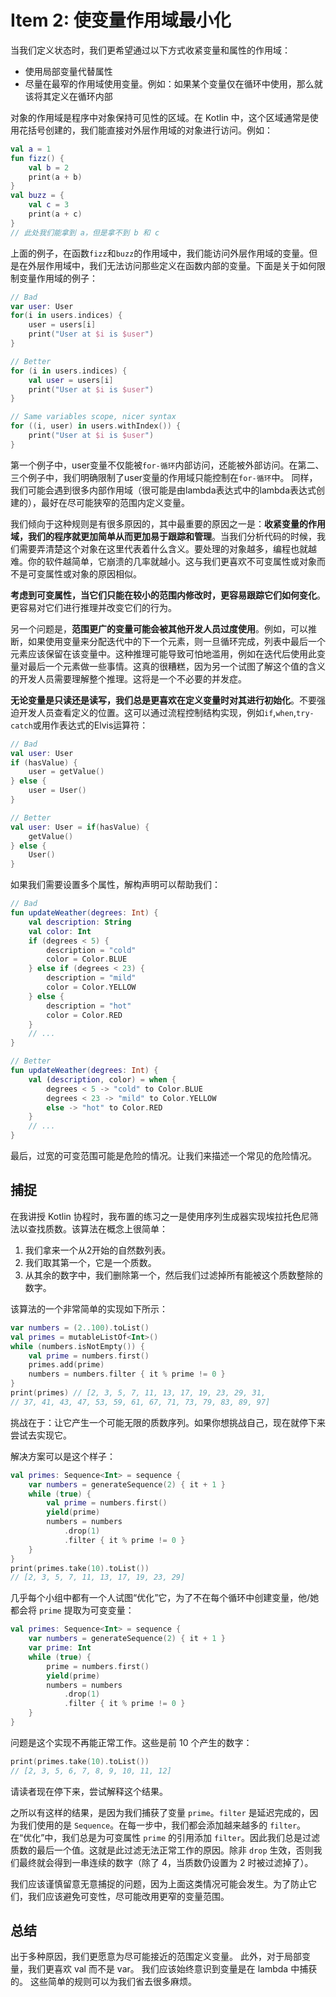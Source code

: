 # Item 2: 使变量作用域最小化

当我们定义状态时，我们更希望通过以下方式收紧变量和属性的作用域：

- 使用局部变量代替属性
- 尽量在最窄的作用域使用变量。例如：如果某个变量仅在循环中使用，那么就该将其定义在循环内部

对象的作用域是程序中对象保持可见性的区域。在 Kotlin 中，这个区域通常是使用花括号创建的，我们能直接对外层作用域的对象进行访问。例如：
```kotlin
val a = 1
fun fizz() {
    val b = 2
    print(a + b)
}
val buzz = {
    val c = 3
    print(a + c)
}
// 此处我们能拿到 a，但是拿不到 b 和 c
```
上面的例子，在函数`fizz`和`buzz`的作用域中，我们能访问外层作用域的变量。但是在外层作用域中，我们无法访问那些定义在函数内部的变量。下面是关于如何限制变量作用域的例子：
```kotlin
// Bad
var user: User
for(i in users.indices) {
    user = users[i]
    print("User at $i is $user")
}

// Better
for (i in users.indices) {
    val user = users[i]
    print("User at $i is $user")
}

// Same variables scope, nicer syntax
for ((i, user) in users.withIndex()) {
    print("User at $i is $user")
}
```
第一个例子中，user变量不仅能被`for-循环`内部访问，还能被外部访问。在第二、三个例子中，我们明确限制了user变量的作用域只能控制在`for-循环`中。
同样，我们可能会遇到很多内部作用域（很可能是由lambda表达式中的lambda表达式创建的），最好在尽可能狭窄的范围内定义变量。

我们倾向于这种规则是有很多原因的，其中最重要的原因之一是：**收紧变量的作用域，我们的程序就更加简单从而更加易于跟踪和管理**。当我们分析代码的时候，我们需要弄清楚这个对象在这里代表着什么含义。要处理的对象越多，编程也就越难。你的软件越简单，它崩溃的几率就越小。这与我们更喜欢不可变属性或对象而不是可变属性或对象的原因相似。

**考虑到可变属性，当它们只能在较小的范围内修改时，更容易跟踪它们如何变化**。更容易对它们进行推理并改变它们的行为。

另一个问题是，**范围更广的变量可能会被其他开发人员过度使用**。例如，可以推断，如果使用变量来分配迭代中的下一个元素，则一旦循环完成，列表中最后一个元素应该保留在该变量中。这种推理可能导致可怕地滥用，例如在迭代后使用此变量对最后一个元素做一些事情。这真的很糟糕，因为另一个试图了解这个值的含义的开发人员需要理解整个推理。这将是一个不必要的并发症。

**无论变量是只读还是读写，我们总是更喜欢在定义变量时对其进行初始化**。不要强迫开发人员查看定义的位置。这可以通过流程控制结构实现，例如`if`,`when`,`try-catch`或用作表达式的Elvis运算符：
```kotlin
// Bad
val user: User
if (hasValue) {
    user = getValue()
} else {
    user = User()
}

// Better
val user: User = if(hasValue) {
    getValue()
} else {
    User()
}
```
如果我们需要设置多个属性，解构声明可以帮助我们：
```kotlin
// Bad
fun updateWeather(degrees: Int) {
    val description: String
    val color: Int
    if (degrees < 5) {
        description = "cold"
        color = Color.BLUE
    } else if (degrees < 23) {
        description = "mild"
        color = Color.YELLOW
    } else {
        description = "hot"
        color = Color.RED
    }
    // ...
}

// Better
fun updateWeather(degrees: Int) {
    val (description, color) = when {
        degrees < 5 -> "cold" to Color.BLUE
        degrees < 23 -> "mild" to Color.YELLOW
        else -> "hot" to Color.RED
    }
    // ...
}
```
最后，过宽的可变范围可能是危险的情况。让我们来描述一个常见的危险情况。

## 捕捉
在我讲授 Kotlin 协程时，我布置的练习之一是使用序列生成器实现埃拉托色尼筛法以查找质数。该算法在概念上很简单：
1. 我们拿来一个从2开始的自然数列表。 
2. 我们取其第一个，它是一个质数。
3. 从其余的数字中，我们删除第一个，然后我们过滤掉所有能被这个质数整除的数字。

该算法的一个非常简单的实现如下所示：
```kotlin
var numbers = (2..100).toList()
val primes = mutableListOf<Int>()
while (numbers.isNotEmpty()) {
    val prime = numbers.first()
    primes.add(prime)
    numbers = numbers.filter { it % prime != 0 }
}
print(primes) // [2, 3, 5, 7, 11, 13, 17, 19, 23, 29, 31,
// 37, 41, 43, 47, 53, 59, 61, 67, 71, 73, 79, 83, 89, 97]
```
挑战在于：让它产生一个可能无限的质数序列。如果你想挑战自己，现在就停下来尝试去实现它。

解决方案可以是这个样子：
```kotlin
val primes: Sequence<Int> = sequence { 
    var numbers = generateSequence(2) { it + 1 }
    while (true) { 
        val prime = numbers.first()
        yield(prime)
        numbers = numbers
            .drop(1)
            .filter { it % prime != 0 } 
    } 
}
print(primes.take(10).toList())
// [2, 3, 5, 7, 11, 13, 17, 19, 23, 29]
```
几乎每个小组中都有一个人试图“优化”它，为了不在每个循环中创建变量，他/她都会将 `prime` 提取为可变变量：
```kotlin
val primes: Sequence<Int> = sequence { 
    var numbers = generateSequence(2) { it + 1 } 
    var prime: Int
    while (true) { 
        prime = numbers.first()
        yield(prime)
        numbers = numbers
            .drop(1)
            .filter { it % prime != 0 } 
    }
}
```
问题是这个实现不再能正常工作。这些是前 10 个产生的数字：
```kotlin
print(primes.take(10).toList())
// [2, 3, 5, 6, 7, 8, 9, 10, 11, 12]
```
请读者现在停下来，尝试解释这个结果。

之所以有这样的结果，是因为我们捕获了变量 `prime`。`filter` 是延迟完成的，因为我们使用的是 `Sequence`。在每一步中，我们都会添加越来越多的 `filter`。 在“优化”中，我们总是为可变属性 `prime` 的引用添加 `filter`。因此我们总是过滤质数的最后一个值。这就是此过滤无法正常工作的原因。除非 `drop` 生效，否则我们最终就会得到一串连续的数字（除了 4，当质数仍设置为 2 时被过滤掉了）。

我们应该谨慎留意无意捕捉的问题，因为上面这类情况可能会发生。为了防止它们，我们应该避免可变性，尽可能改用更窄的变量范围。

## 总结
出于多种原因，我们更愿意为尽可能接近的范围定义变量。 此外，对于局部变量，我们更喜欢 val 而不是 var。 我们应该始终意识到变量是在 lambda 中捕获的。 这些简单的规则可以为我们省去很多麻烦。